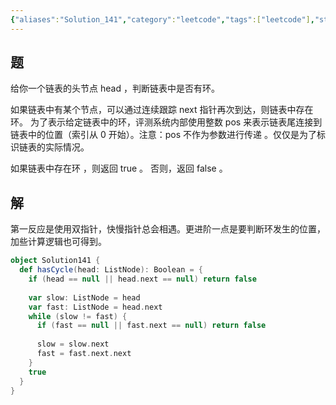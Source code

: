 ```yaml
---
{"aliases":"Solution_141","category":"leetcode","tags":["leetcode"],"status":"published","link":"NA","date created":"2023-03-10 Fri 07:42:32","date modified":"2024-02-21 Wed 19:14:47","dg-publish":true,"permalink":"/Blog/Code/Solution_141/","dgPassFrontmatter":true}
---
```



## 题

给你一个链表的头节点 head ，判断链表中是否有环。

如果链表中有某个节点，可以通过连续跟踪 next 指针再次到达，则链表中存在环。 为了表示给定链表中的环，评测系统内部使用整数 pos 来表示链表尾连接到链表中的位置（索引从 0 开始）。注意：pos 不作为参数进行传递 。仅仅是为了标识链表的实际情况。

如果链表中存在环 ，则返回 true 。 否则，返回 false 。

## 解

第一反应是使用双指针，快慢指针总会相遇。更进阶一点是要判断环发生的位置，加些计算逻辑也可得到。

```scala
object Solution141 {  
  def hasCycle(head: ListNode): Boolean = {  
    if (head == null || head.next == null) return false  
  
    var slow: ListNode = head  
    var fast: ListNode = head.next  
    while (slow != fast) {  
      if (fast == null || fast.next == null) return false  
  
      slow = slow.next  
      fast = fast.next.next  
    }  
    true  
  }  
}
```
